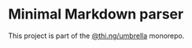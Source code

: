 # Minimal Markdown parser

This project is part of the [@thi.ng/umbrella](https://github.com/thi-ng/umbrella/) monorepo.


